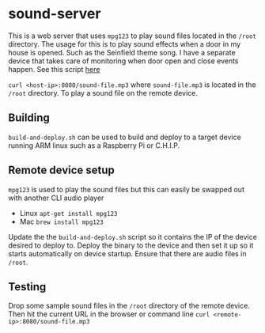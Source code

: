 # sound-server

This is a web server that uses `mpg123` to play sound files located in the `/root` directory.
The usage for this is to play sound effects when a door in my house is opened. Such as the Seinfield theme song.
I have a separate device that takes care of monitoring when door open and close events happen. See this script [here](https://github.com/icecreammatt/gopherwink/blob/master/scripts/monitor.sh#L21)

`curl <host-ip>:8080/sound-file.mp3` where `sound-file.mp3` is located in the `/root` directory. To play a sound file on the remote device.

## Building

`build-and-deploy.sh` can be used to build and deploy to a target device running ARM linux such as a Raspberry Pi or C.H.I.P.

## Remote device setup

`mpg123` is used to play the sound files but this can easily be swapped out with another CLI audio player

* Linux `apt-get install mpg123`
* Mac `brew install mpg123`

Update the the `build-and-deploy.sh` script so it contains the IP of the device desired to deploy to.
Deploy the binary to the device and then set it up so it starts automatically on device startup.
Ensure that there are audio files in `/root`.

## Testing

Drop some sample sound files in the `/root` directory of the remote device. Then hit the current URL in the browser or command line
`curl <remote-ip>:8080/sound-file.mp3`